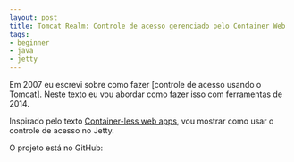 ```yaml
---
layout: post
title: Tomcat Realm: Controle de acesso gerenciado pelo Container Web
tags:
- beginner
- java
- jetty
---
```

Em 2007 eu escrevi sobre como fazer [controle de acesso usando o Tomcat]. Neste texto
eu vou abordar como fazer isso com ferramentas de 2014.

Inspirado pelo texto [Container-less web apps](http://www.grahambrooks.com/2014/04/07/container-less-web-applications.html),
vou mostrar como usar o controle de acesso no Jetty.

O projeto está no GitHub:
